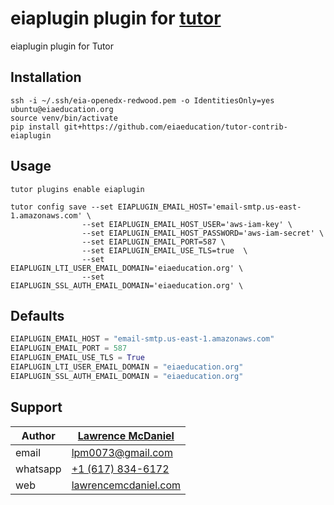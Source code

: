 # eiaplugin plugin for [tutor](https://docs.tutor.edly.io)

eiaplugin plugin for Tutor

## Installation

```console
ssh -i ~/.ssh/eia-openedx-redwood.pem -o IdentitiesOnly=yes ubuntu@eiaeducation.org
source venv/bin/activate
pip install git+https://github.com/eiaeducation/tutor-contrib-eiaplugin
```

## Usage

```console
tutor plugins enable eiaplugin

tutor config save --set EIAPLUGIN_EMAIL_HOST='email-smtp.us-east-1.amazonaws.com' \
                --set EIAPLUGIN_EMAIL_HOST_USER='aws-iam-key' \
                --set EIAPLUGIN_EMAIL_HOST_PASSWORD='aws-iam-secret' \
                --set EIAPLUGIN_EMAIL_PORT=587 \
                --set EIAPLUGIN_EMAIL_USE_TLS=true  \
                --set EIAPLUGIN_LTI_USER_EMAIL_DOMAIN='eiaeducation.org' \
                --set EIAPLUGIN_SSL_AUTH_EMAIL_DOMAIN='eiaeducation.org' \
```

## Defaults

```python
EIAPLUGIN_EMAIL_HOST = "email-smtp.us-east-1.amazonaws.com"
EIAPLUGIN_EMAIL_PORT = 587
EIAPLUGIN_EMAIL_USE_TLS = True
EIAPLUGIN_LTI_USER_EMAIL_DOMAIN = "eiaeducation.org"
EIAPLUGIN_SSL_AUTH_EMAIL_DOMAIN = "eiaeducation.org"
```

## Support

| Author       | [Lawrence McDaniel](https://www.linkedin.com/in/lawrencemcdaniel/) |
|--------------|--------------------------------------------------------|
| email        | [lpm0073@gmail.com](mailto:lpm0073@gmail.com)          |
| whatsapp     | [+1 (617) 834-6172](tel:+16178346172)                  |
| web          | [lawrencemcdaniel.com](https://lawrencemcdaniel.com/)  |
